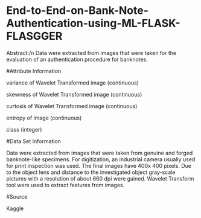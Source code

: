 # End-to-End-on-Bank-Note-Authentication-using-ML-FLASK-FLASGGER
Abstract:/n
Data were extracted from images that were taken for the evaluation of an authentication procedure for banknotes. 

#Attribute Information

variance of Wavelet Transformed image (continuous)

skewness of Wavelet Transformed image (continuous)

curtosis of Wavelet Transformed image (continuous)

entropy of image (continuous)

class (integer)

#Data Set Information

Data were extracted from images that were taken from genuine and forged banknote-like specimens. For digitization, an industrial camera usually used for print inspection was used. The final images have 400x 400 pixels. Due to the object lens and distance to the investigated object gray-scale pictures with a resolution of about 660 dpi were gained. Wavelet Transform tool were used to extract features from images.

#Source

Kaggle
